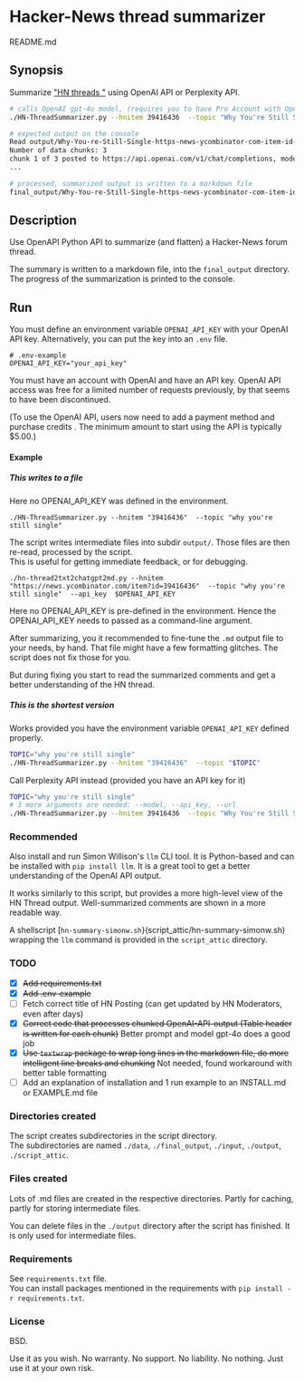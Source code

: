 <!-- markdownlint-disable MD001 -->
# Hacker-News thread summarizer

README.md

## Synopsis

Summarize ["HN threads "](https://news.ycombinator.com/) using OpenAI API or Perplexity API.

```bash
# calls OpenAI gpt-4o model, (requires you to have Pro Account with OpenAI)
./HN-ThreadSummarizer.py --hnitem 39416436  --topic "Why You're Still Single" 

# expected output on the console
Read output/Why-You-re-Still-Single-https-news-ycombinator-com-item-id-39416436-gpt-4o--input-for-llm.txt...:  28525  chars read.
Number of data chunks: 3
chunk 1 of 3 posted to https://api.openai.com/v1/chat/completions, model gpt-4o, topic # HN Topic: [Why You're Still Single](https://
...

# processed, summarized output is written to a markdown file
final_output/Why-You-re-Still-Single-https-news-ycombinator-com-item-id-39416436-gpt-4o.md
```

## Description

Use OpenAPI Python API to summarize (and flatten) a Hacker-News forum thread.

The summary is written to a markdown file, into the `final_output` directory. The progress of the summarization is printed to the console.

## Run

You must define an environment variable `OPENAI_API_KEY` with your OpenAI API key. Alternatively, you can put the key into an `.env` file.

```text
# .env-example
OPENAI_API_KEY="your_api_key"
```

You must have an account with OpenAI and have an API key.  OpenAI API access was free for a limited number of requests previously, by that seems to have been discontinued.

(To use the OpenAI API, users now need to add a payment method and purchase credits . The minimum amount to start using the API is typically \$5.00.)

#### Example

##### This writes to a file

Here no OPENAI_API_KEY was defined in the environment.

`./HN-ThreadSummarizer.py --hnitem "39416436"  --topic "why you're still single"  `

The script writes intermediate files into subdir `output/`.  Those files are then re-read, processed by the script.  
This is useful for getting immediate feedback, or for debugging.

`./hn-thread2txt2chatgpt2md.py --hnitem "https://news.ycombinator.com/item?id=39416436"  --topic "why you're still single"  --api_key  $OPENAI_API_KEY`

Here no OPENAI_API_KEY is pre-defined in the environment. Hence the OPENAI_API_KEY needs to passed as a command-line argument.  

After summarizing, you it recommended to fine-tune the `.md` output file to your needs, by hand. That file might have a few formatting glitches. The script does not fix those for you.

But during fixing you start to read the summarized comments and get a better understanding of the HN thread.

##### This is the shortest version

Works provided you have the environment variable `OPENAI_API_KEY` defined properly.

```bash
TOPIC="why you're still single"
./HN-ThreadSummarizer.py --hnitem "39416436"  --topic "$TOPIC" 
```

Call Perplexity API instead (provided you have an API key for it)

```bash
TOPIC="why you're still single"
# 3 more arguments are needed: --model, --api_key, --url
./HN-ThreadSummarizer.py --hnitem 39416436  --topic "Why You're Still Single" --model mixtral-8x7b-instruct  --api_key $PERPLEXITY_API_KEY --url https://api.perplexity.ai/chat/completions
```

### Recommended

Also install and run Simon Willison's `llm` CLI tool. It is Python-based and can be installed with `pip install llm`. It is a great tool to get a better understanding of the OpenAI API output.

It works similarly to this script, but provides a more high-level view of the HN Thread output. Well-summarized comments are shown in a more readable way.

A shellscript [`hn-summary-simonw.sh`}(script_attic/hn-summary-simonw.sh) wrapping the `llm` command is provided in the `script_attic` directory.

### TODO

- [x] ~~Add requirements.txt~~
- [x] ~~Add .env-example~~
- [ ] Fetch correct title of HN Posting (can get updated by HN Moderators, even after days)
- [x] ~~Correct code that processes chunked OpenAI-API-output (Table header is written for each chunk)~~ Better prompt and model gpt-4o does a good job
- [x] ~~Use `textwrap` package to wrap long lines in the markdown file, do more intelligent line breaks and chunking~~ Not needed, found workaround with better table formatting
- [ ] Add an explanation of installation and 1 run example to an INSTALL.md or EXAMPLE.md file

### Directories created

The script creates subdirectories in the script directory.  
The subdirectories are named `./data`, `./final_output`, `./input`, `./output`, `./script_attic`.

### Files created

Lots of .md files are created in the respective directories. Partly for caching, partly for storing intermediate files.

You can delete files in the `./output` directory after the script has finished.  It is only used for intermediate files.

### Requirements

See `requirements.txt` file.  
You can install packages mentioned in the requirements with `pip install -r requirements.txt`.

### License

BSD.

Use it as you wish.  No warranty.  No support.  No liability.  No nothing.  Just use it at your own risk.
